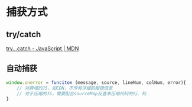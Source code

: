 
# 捕获方式
## try/catch
[try...catch - JavaScript | MDN](https://developer.mozilla.org/zh-CN/docs/Web/JavaScript/Reference/Statements/try...catch?spm=a21iq3.home.0.0.54b42764PcwehE&file=try...catch)  
## 自动捕获
```js
window.onerror = funciton (message, source, lineNum, colNum, error){
	// 对跨域的JS，如CDN，不传有详细的报错信息
	// 对于压缩的JS，需要配合sourceMap反查未压缩代码的行、列
}
```
